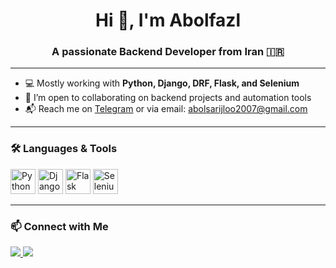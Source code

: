 <h1 align="center">Hi 👋, I'm Abolfazl</h1>
<h3 align="center">A passionate Backend Developer from Iran 🇮🇷</h3>

---

- 💻 Mostly working with **Python, Django, DRF, Flask, and Selenium**
- 🤝 I’m open to collaborating on backend projects and automation tools
- 📬 Reach me on [Telegram](http://t.me/NonflyRise) or via email: abolsarijloo2007@gmail.com

---

### 🛠️ Languages & Tools

<p align="left">
  <img src="https://cdn.jsdelivr.net/gh/devicons/devicon/icons/python/python-original.svg" alt="Python" width="40" height="40"/>
  <img src="https://cdn.jsdelivr.net/gh/devicons/devicon/icons/django/django-plain.svg" alt="Django" width="40" height="40"/>
  <img src="https://cdn.jsdelivr.net/gh/devicons/devicon/icons/flask/flask-original.svg" alt="Flask" width="40" height="40"/>
  <img src="https://cdn.jsdelivr.net/gh/devicons/devicon/icons/selenium/selenium-original.svg" alt="Selenium" width="40" height="40"/>
</p>

---

### 📫 Connect with Me

<p>
  <a href="http://t.me/Agha_abolfasl">
    <img src="https://img.shields.io/badge/Telegram-2CA5E0?style=for-the-badge&logo=telegram&logoColor=white" />
  </a>
  <a href="mailto:abolsarijloo2007@gmail.com">
    <img src="https://img.shields.io/badge/Gmail-D14836?style=for-the-badge&logo=gmail&logoColor=white" />
  </a>
</p>
